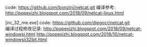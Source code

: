 code:
  https://github.com/bonzini/netcat.git
编译参考:
  http://popexizhi.blogspot.com/2018/09/netcat-linux.html


[nc_32_me.exe]
code:
     https://github.com/diegocr/netcat.git  
编译过程修改记录:
     http://popexizhi.blogspot.com/2018/09/netcat-windowsi.html
     http://popexizhi.blogspot.com/2018/10/netcat-windowsii32bit.html
    
